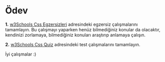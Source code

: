 ﻿# Ödev

 **1.** [w3Schools Css Egzersizleri](https://www.w3schools.com/css/exercise.asp) adresindeki egzersiz çalışmalarını tamamlayın. Bu çalışmayı yaparken henüz bilmediğiniz konular da olacaktır, kendinizi zorlamaya, bilmediğiniz konuları araştırıp anlamaya çalışın.
 
 **2.** [w3Schools Css Quiz](https://www.w3schools.com/quiztest/quiztest.asp?qtest=CSS) adresindeki test çalışmalarını tamamlayın.
 
İyi çalışmalar :) 

